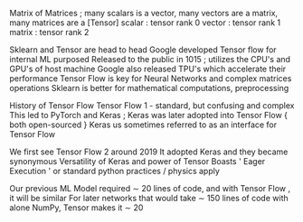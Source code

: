 Matrix of Matrices ; many scalars is a vector, many vectors are a matrix, many matrices are a [Tensor]
	scalar : tensor rank 0
	vector : tensor rank 1
	matrix : tensor rank 2

Sklearn and Tensor are head to head 
	Google developed Tensor flow for internal ML purposed
		Released to the public in 1015 ; utilizes the CPU's and GPU's of host machine
			Google also released TPU's which accelerate their performance
		Tensor Flow is key for Neural Networks and complex matrices operations
			Sklearn is better for mathematical computations, preprocessing

History of Tensor Flow
Tensor Flow 1 - standard, but confusing and complex
	This led to PyTorch and Keras ; 
		Keras was later adopted into Tensor Flow { both open-sourced }
			Keras us sometimes referred to as an interface for Tensor Flow

We first see Tensor Flow 2 around 2019
	It adopted Keras and they became synonymous 
		Versatility of Keras and power of Tensor
			Boasts ' Eager Execution ' or standard python practices / physics apply

Our previous ML Model required $\sim$ 20 lines of code, and with Tensor Flow , it will be similar
	For later networks that would take $\sim$ 150 lines of code with alone NumPy, Tensor makes it $\sim$ 20